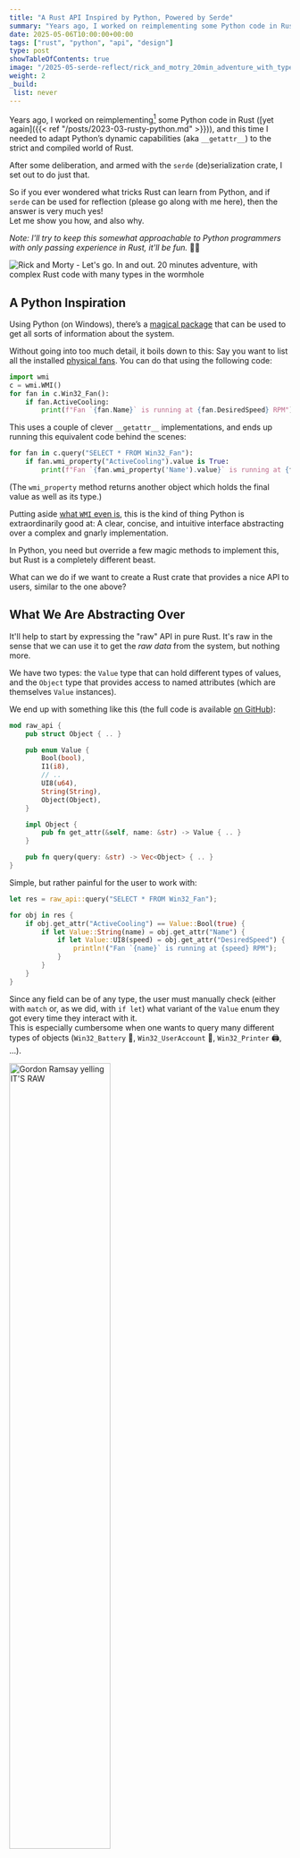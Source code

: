 ```yaml
---
title: "A Rust API Inspired by Python, Powered by Serde"
summary: "Years ago, I worked on reimplementing some Python code in Rust and needed to adapt Python’s dynamic reflection capabilities (aka `__getattr__`) to the strict and compiled world of Rust..."
date: 2025-05-06T10:00:00+00:00
tags: ["rust", "python", "api", "design"]
type: post
showTableOfContents: true
image: "/2025-05-serde-reflect/rick_and_motry_20min_adventure_with_types.jpg"
weight: 2
_build: 
 list: never
---
```


Years ago, I worked on reimplementing[^1] some Python code in Rust ([yet again]({{< ref "/posts/2023-03-rusty-python.md" >}})),
and this time I needed to adapt Python’s dynamic capabilities (aka `__getattr__`) to the strict and compiled world of Rust.

After some deliberation, and armed with the `serde` (de)serialization crate, I set out to do just that.

So if you ever wondered what tricks Rust can learn from Python, and if `serde` can be used for reflection (please go along with me here), then the answer is very much yes! \
Let me show you how, and also why.

_Note: I'll try to keep this somewhat approachable to Python programmers with only passing experience in Rust, it'll be fun._ 🦀🐍

![Rick and Morty - Let's go. In and out. 20 minutes adventure, with complex Rust code with many types in the wormhole](/2025-05-serde-reflect/rick_and_motry_20min_adventure_with_types.png "Let's go. Python in Rust out. 20 minutes adventure.")

[^1]: The result of this work is the [`wmi-rs` crate], which I maintain to this day.

[`wmi-rs` crate]: https://github.com/ohadravid/wmi-rs

## A Python Inspiration

Using Python (on Windows), there’s a [magical package](https://timgolden.me.uk/python/wmi/tutorial.html) that can be used to get all sorts of information about the system.

Without going into too much detail, it boils down to this: Say you want to list all the installed [physical fans](https://learn.microsoft.com/en-us/windows/win32/cimwin32prov/win32-fan). You can do that using the following code:

```python
import wmi
c = wmi.WMI()
for fan in c.Win32_Fan():
    if fan.ActiveCooling:
        print(f"Fan `{fan.Name}` is running at {fan.DesiredSpeed} RPM")
```

This uses a couple of clever `__getattr__` implementations, and ends up running this equivalent code behind the scenes:

```python
for fan in c.query("SELECT * FROM Win32_Fan"):
    if fan.wmi_property("ActiveCooling").value is True:
        print(f"Fan `{fan.wmi_property('Name').value}` is running at {fan.wmi_property('DesiredSpeed').value} RPM")
``` 

(The `wmi_property` method returns another object which holds the final value as well as its type.)

Putting aside [what `WMI` even is](https://learn.microsoft.com/en-us/windows/win32/wmisdk/example--getting-wmi-data-from-the-local-computer), this is the kind of thing Python is extraordinarily good at:
A clear, concise, and intuitive interface abstracting over a complex and gnarly implementation.

In Python, you need but override a few magic methods to implement this, but Rust is a completely different beast.

What can we do if we want to create a Rust crate that provides a nice API to users, similar to the one above?

## What We Are Abstracting Over

It'll help to start by expressing the "raw" API in pure Rust. It's raw in the sense that we can use it to get the _raw data_ from the system, but nothing more.

We have two types: the `Value` type that can hold different types of values, 
and the `Object` type that provides access to named attributes (which are themselves `Value` instances).

We end up with something like this (the full code is available [on GitHub](https://github.com/ohadravid/serde-reflect)):

```rust
mod raw_api {
    pub struct Object { .. }

    pub enum Value {
        Bool(bool),
        I1(i8),
        // ..
        UI8(u64),
        String(String),
        Object(Object),
    }

    impl Object {
        pub fn get_attr(&self, name: &str) -> Value { .. }
    }

    pub fn query(query: &str) -> Vec<Object> { .. }
}
```

Simple, but rather painful for the user to work with:

```rust
let res = raw_api::query("SELECT * FROM Win32_Fan");

for obj in res {
    if obj.get_attr("ActiveCooling") == Value::Bool(true) {
        if let Value::String(name) = obj.get_attr("Name") {
            if let Value::UI8(speed) = obj.get_attr("DesiredSpeed") {
                println!("Fan `{name}` is running at {speed} RPM");
            }
        }
    }
}
```

Since any field can be of any type, the user must manually check (either with `match` or, as we did, with `if let`) 
what variant of the `Value` enum they got every time they interact with it. \
This is especially cumbersome when one wants to query many different types of objects (`Win32_Battery` 🔋, `Win32_UserAccount` 💁, `Win32_Printer` 🖨️, ...).

<img src="/2025-05-serde-reflect/its_raw.png" alt="Gordon Ramsay yelling IT'S RAW" width="60%" loading="lazy" />

_Note: this is a simplification of the [underlying API](https://learn.microsoft.com/en-us/windows/win32/api/wbemcli/nf-wbemcli-iwbemclassobject-get) we have to use,
but it's close enough that we can design our higher level API based on it. You can check the [`wmi-rs` crate] source code for the full details._

## A Possible Design

Inspired by the Pythonic API, what if instead we could do something like this:

```rust
// 1. The user defines a custom struct for the type of objects to query.
struct Fan {
    name: String,
    active_cooling: bool,
    desired_speed: u64,
}

// 2. Specify that `query` should to return instances of `Fan`.
let res: Vec<Fan> = api::query();

// 3. Profit.
for fan in res {
    if fan.active_cooling {
        println!("Fan `{}` is running at {} RPM", fan.name, fan.desired_speed);
    }
}
```

Much nicer!

One of the distinct features of Rust is that [generic return types](https://blog.jcoglan.com/2019/04/22/generic-returns-in-rust/) can change the behavior of a function 
(with [`.collect()`](https://doc.rust-lang.org/nightly/std/iter/trait.Iterator.html#method.collect) being the most famous example of this), so how can we implement something like this?

Imagine we went ahead and updated `query` to accept some generic type `T`. 
What trait can we use to constrain `T` so we can implement the function?

```rust
fn query<T>() -> Vec<T> where T: ??? { ??? }
```

The standard library offers [`any::type_name`](https://doc.rust-lang.org/beta/std/any/fn.type_name.html) which could (not really) help us to build the `SELECT` query,
but without resorting to [violence](https://jack.wrenn.fyi/blog/deflect/), we seem to be on our own.

## Crawl Before You Can Walk

Let's start with a more modest solution: Let's **define a new trait** that:

1. Provides the name of the object to query.
2. Handles the construction of e.g. `Fan`s from `Object`s.

This will give us a firm ground to stand on before we [dive deeper](#implementing-a-deserializer).

```rust
trait Queryable {
    fn object_name() -> &'static str;
    fn from(obj: Object) -> Self;
}

fn query<T: Queryable>() -> Vec<T> {
    let name = T::object_name();
    let mut res = vec![];

    for obj in raw_api::query(&format!("SELECT * FROM Win32_{name}")) {
        res.push(T::from(obj))
    }

    res
}
```

And once the user implements[^2] this new trait for `Fan`:

[^2]: Our new trait is essentially [`From<Object>`](https://doc.rust-lang.org/std/convert/trait.From.html) with the small addition of returning the name of the object to query, so a more idiomatic definition would be `trait Queryable: From<Object> { .. }` which requires two separate implementations.

```rust
impl Queryable for Fan {
    fn object_name() -> &'static str {
        "Fan"
    }

    fn from(obj: Object) -> Self {
        let name = if let Value::String(name) = obj.get_attr("Name") {
            name
        } else {
            panic!()
        };

        // .. repeat for the other fields ..

        Fan {
            name,
            active_cooling,
            desired_speed,
        }
    }
}
```

We can let them write:

```rust
let res: Vec<Fan> = api::query();
```

Which is a substantial improvement over the `raw_api:query` version we had before.

While simpler to do from the library's point of view, this approach forces the user 
to manually implement the `Queryable` trait for each and every new type they want to use,
which is verbose and error-prone and not really ergonomic, even without proper error handling or support for nested objects.

We could use dtolnay's [guide and learn to write procedural macros](https://github.com/dtolnay/proc-macro-workshop), create a macro that generates this implementation automatically[^3] and expose it to users,
but... we can use dtolnay's [`serde`](https://github.com/serde-rs/serde) which essentially does all of this already!

[^3]: And we didn't mention casing conversions (`ActiveCooling` vs `active_cooling`), struct name customizations (What if the user want the struct to be `struct SystemFan {}`?), safe integer conversions (`f1: u64` should - or maybe should not - accept a `u8` value?), `enum` support, and so much more!

## Serde to the Rescue

Serde is a _framework_ for serializing and deserializing data in Rust, 
which means that it defines traits (`Serialize` and `Deserialize`), as well as the ability to use `derive` to generate implementations for these traits at compile time.

It is this ability to to generate a `Deserialize` implementation and than use it to create instances of a type that's going to be useful to us.

I should preface this by saying that while we'll learn a lot about the internals of Serde 
(which, fair warning, is a complex topic even when focusing on a specific part like we'll do),
I'm not trying to claim that this is the most _conventional_ use case for Serde. I do think the result is pretty neat though.

To use Serde, we usually need an additional library that leverages these traits to interact with different data formats.

For example, using `serde_json` looks like this for `Fan`:

```rust
use serde::Deserialize;

#[derive(Debug, Deserialize)]
#[serde(rename_all = "PascalCase")]
pub struct Fan {
    name: String,
    active_cooling: bool,
    desired_speed: u64,
}

let fan: Fan = serde_json::from_str(r#"{ "Name": "CPU1", "ActiveCooling": true, "DesiredSpeed": 1100 }"#)?;

println!("Fan `{}` is running at {} RPM", fan.name, fan.desired_speed);
```

_Note: Already, using Serde begins to pay off: `rename_all = "PascalCase"` is just what we need to keep our field names in `snake_case`._

Since Serde is able to create the user's struct (`Fan`) from different "data formats" (JSON, YAML, Postcard, ...),
_we_ can pretend to be another data format, and hitch a ride on the compile-time generated `Deserialize` impl provided by `derive(Deserialize)`.

If we can do that, we'll be able to create a `query` function that accepts any struct that implements `Deserialize`,
which would be convenient for our users: not only can they simply add `derive(Deserialize)` to their types, 
they also can use different Serde configurations (like the `rename_all` option) and the rich ecosystem around Serde (like the `serde_with` crate).

The bottom line is that we want to switch from our custom `Queryable` trait to Serde's `Deserialize` trait,
which would look a bit like this:

```diff
-fn query<T: Queryable>() -> Vec<T> { .. }
+fn query<T: Deserialize>() -> Vec<T> { .. }
```

Now, this is _much_ easier said than done, so this might be a good time to get a fresh pot of tea or coffee: 
we have a long road ahead of us (with lots and _lots_ of traits).

_Note: If you're less familiar with Rust, hold on to your whitespaces: this is where the deeper part of the deep dive starts, but feel free to go straight to the [summary](#summary)._

### Peeking Under the Hood

We know that we want to use the `Deserialize` trait in our `query` function,
but because it's almost never implemented or used directly, we need to learn more about it before we can do that.

So, to get a better sense of how the code above works, let's try to replace the `derive(Deserialize)` 
with a manual (and not feature complete)[^5] implementation of `Deserialize` for the `Fan` struct.

[^5]: You can use `cargo expand` to see what `derive(Deserialize)` does, but it's too verbose to really be educational. You can view it [here in the playground](https://play.rust-lang.org/?version=nightly&mode=debug&edition=2021&gist=46f52396029d4f805eb3570860e8ec4a).

We'll do this in a multiple stages, but it boils down to (1) defining new utility `struct`s and then (2) implementing some traits for them.

We'll start by looking at the definition of the `Deserialize` trait, and add an `impl` of it for `Fan`:

```rust
// The `Deserialize` trait:
pub trait Deserialize<'de> {
    fn deserialize<D>(deserializer: D) -> Result<Self, D::Error>
       where D: Deserializer<'de>;
}

// Our implementation:
impl<'de> serde::Deserialize<'de> for Fan { .. }
```

You can safely ignore the [`'de` lifetime](https://serde.rs/lifetimes.html) for our use case (because we are not going to keep any data borrowed from the `Deserializer`),
and read the implementation definition as:

> For _any_ lifetime `'de`, this is the implementation of the `serde::Deserialize` trait (with that lifetime) for `Fan`.[^6]

The only method we need to implement is `fn deserialize`, which accepts a `Deserializer`. \
Again, **you can safely ignore the `'de` lifetime**, but you can read `D: serde::Deserializer<'de>` as:

> The generic type `D` implements the `serde::Deserializer` trait, and any _borrowed_ data it may produce will have the `'de` lifetime.

```rust
fn deserialize<D>(
    deserializer: D,
) ->  Result<Fan, D::Error>
where
    D: serde::Deserializer<'de> { .. }
```

[^6]: We can also say that the `'de` lifetime is an _unconstrained_ lifetime parameter. Contrast this with Serde's [`impl<'de: 'a, 'a> Deserialize<'de> for &'a str`](https://docs.rs/serde/latest/src/serde/de/impls.rs.html#741-748), which can be read as "For _any lifetime `'de` that's longer than `'a`_, ..", and [`BorrowedStrDeserializer`](https://docs.rs/serde/latest/serde/de/value/struct.BorrowedStrDeserializer.html), which holds a `&'de str` and only `impl<'de> de::Deserializer<'de> for BorrowedStrDeserializer<'de>`.

Unexpectedly, most of the interesting code doesn't live in the `Deserialize` impl at all[^4].

[^4]: Ok, _technically_, in the `derive(Deserialize)` impl, both `Visitor` and `impl de::Visitor` are defined **inside** the `deserialize` method, but I think the point stands.

```rust
impl<'de> serde::Deserialize<'de> for Fan {
    fn deserialize<D>(
        deserializer: D,
    ) ->  Result<Self, D::Error>
    where
        D: serde::Deserializer<'de>,
    {
        const FIELDS: &'static [&'static str] = &[
            "Name",
            "ActiveCooling",
            "DesiredSpeed",
        ];
        
        deserializer.deserialize_struct(
            "Fan",
            FIELDS,
            // New type!
            FanVisitor {},
        )
    }
}
```

Let's break this down a little.

The `deserializer` argument (which can be, for example, `serde_json::Deserializer`) 
is the part that knows how to access the data we need from the "data format" (the JSON-formatted string, in this case).

The [`Deserializer`](https://docs.rs/serde/latest/serde/trait.Deserializer.html) trait has a cosy 32 methods,
but we are using just one: `deserialize_struct`.

```rust
trait Deserializer<'de> {
    type Error: Error;

    fn deserialize_struct<V>(
        self,
        name: &'static str,
        fields: &'static [&'static str],
        visitor: V,
    ) -> Result<V::Value, Self::Error>
       where V: Visitor<'de>;
}
```

The most interesting thing about this function is the `Visitor` argument.

Consider the point-of-view of the `Deserializer`, as it processes `{ .., "DesiredSpeed": 1100 }`.
What is the problem that is actually being solved here?

the `FanVisitor` is constructing a `Fan`, but it could be building a `HashMap<String, i32>`, or any number of different things.

All the deserializer knows is that it's currently looking at a mapping, and that the current key is a string, while the value is some number.

It needs a way to tell us this, which is where the `Visitor` comes in:
by defining our own `FanVisitor`, we'll let the deserializer "drive" it by calling different methods on it for the data it sees, and `FanVisitor` will get to decide how to handle that data.

So our job is to give the deserializer a visitor it can use to feed data _back to us_.
This is a bit confusing at first, but seeing it in action will help clear things up.

Technically, we can't know _exactly_ how the `deserialize_struct` function is going to be implemented by different deserializers for different inputs,
but the `serde_json` deserializer [calls](https://docs.rs/serde_json/latest/src/serde_json/de.rs.html#1818-1864) `visitor.visit_map` for the example input above, so this is what we need to implement.

```rust
// Remember: `derive(Deserialize)` automatically generates this code 
// (both new struct and the impl) at compile time, based on the `Fan` struct definition.

// A struct with no fields, only needed so we can attach the impl to something.
struct FanVisitor;
impl<'de> serde::de::Visitor<'de> for FanVisitor {
    
    // The visitor specify what type it is going to produce 
    // (as indicated by the return type of `visit_map`).
    type Value = Fan;
    
    // The `map` is where the data from the deserializer is coming from.
    fn visit_map<A>(self, mut map: A) -> Result<Self::Value, A::Error>
    where
        A: serde::de::MapAccess<'de>,
    {
        let (mut name, mut active_cooling, mut desired_speed) = (None, None, None);

        // Use the `map` we got from the deserializer.
        // `key`'s type is `&str`, which means we call `map.next_key::<&str>()`.
        while let Ok(Some(key)) = map.next_key() {
            // But, `next_value()` returns different types for different fields.
            // We'll explain how later, when we implement our own `Deserializer` and `MapAccess`.
            match key {
                "Name" => {
                    let val: String = map.next_value()?;
                    name = Some(val);
                }
                "ActiveCooling" => {
                    let val: bool = map.next_value()?;
                    active_cooling = Some(val);
                }
                // ..
            }
        }

        Ok(Fan { .. })
    }
}
```

We'll dive deeper into the `MapAccess` trait in the next section, but notice for now that we use it to get both keys and values, 
and that we (the `Visitor`) determine what types they should be (or rather, what type they should be _deserialized_ into).

There are various other `visit_{u64,string,bool,...}` functions, but by default they simply return an error, so we can implement only `visit_map` for this minimal example.

Having done this, the same code from before can now work without the `derive(Deserialize)`:

```rust
pub struct Fan { .. }
impl<'de> serde::Deserialize<'de> for Fan { .. }

let fan: Fan = serde_json::from_str(r#"{ "Name": "CPU1", "ActiveCooling": true, "DesiredSpeed": 1100 }"#)?;

println!("Manual Serde impl: Fan `{}` is running at {} RPM", fan.name, fan.desired_speed);
```

So, let's recap what we know about the trait-zoo of Serde:

1. `Deserialize::deserialize` accepts a `Deserializer`, and calls (for a `struct` like `Fan`) the `deserializer.deserialize_struct` function,
with a `Visitor` (like `FanVisitor`), which handles the creation of the `struct`.

2. The `Deserializer` (in this case `serde_json::Deserializer`) calls a `visitor.visit_` function (in this case, `visit_map`),
which provides data from the `Deserializer` (in this case, a `map` which implements `MapAccess`).

3. The `Visitor` now calls the `map`'s `next_{key,value}` functions which return the data needed to build the `struct`.

4. Once there is no `next_key` in the `map`, the `Visitor` finishes and returns the created value (in this case, an instance of `Fan`).
 
Or, more visually:

```rust
let fan = Fan::Deserialize(serde_json::Deserializer::from_str(r#"{ "Name": "CPU1", "Active.."#));

impl Deserialize for Fan                           impl Deserializer for serde_json::Deserializer
┌ fn deserialize(deser)                            │                                                       
│   let visitor = FanVisitor {}                    │                                                       
│   deser.deserialize_struct(.., visitor) ─calls─► │ fn deserialize_struct(.., visitor)
│                                                      let map = serde_json::de::MapAccess::new(..)
│   impl Visitor for FanVisitor                        
│   ┌ fn visit_map(map) ◄────────calls──────────────── return visitor.visit_map(map)
│   │      loop {                                      impl MapAccess for serde_json::de::MapAccess
│   │        key = map.next_key() ──────calls────────► ┌ fn next_key()   // { ..,▼"Name": ..
│   │        match key { ... }                         │                                             
│   │        val = map.next_value() ────calls────────► └ fn next_value() // {         ..:▼"CPU1", ..
└   └      }                                                                                                
◄───────── return Fan { ... }
```

Well, "more" being a key word here.

<img 
  src="/2025-05-serde-reflect/charlie_conspiracy.png" 
  alt="Charlie Conspiracy (always Sunny In Philadelphia)" 
  title="Let's talk about the traits. Can we talk about the traits? I'm dying to talk about the traits." 
  width="60%" 
  loading="lazy"
/>

Now that we have a basic understanding of the flow let's leave the manual `Deserialize` impl and it's `FanVisitor` behind us,
and focus on our actual goal: a better `query` API.

```diff
-pub struct Fan { .. }
-impl<'de> serde::Deserialize<'de> for Fan { .. }
+#[derive(Debug, Deserialize)]
+#[serde(rename_all = "PascalCase")]
+pub struct Fan { .. }
```

## Implementing a Deserializer

The reason we opt to use `Deserialize` was _because_ Serde can `derive` it for the user's type. 
So our job is to implement the `query` function in a way that:

1. Accepts `T` that implements `Deserialize`.
2. Create `T`s from `raw_api::Object`s by calling _their_ `Deserialize::deserialize` function.

Since we now know much more about what the `Deserialize::deserialize` function does, 
let's go ahead and start by updating `query` to use `Deserialize`, with a small twist:

```rust
pub fn query<T: DeserializeOwned>() -> Vec<T> {
    // We'll fix this one later.
    let name = "Fan";
    let mut res = vec![];

    for obj in raw_api::query(&format!("SELECT * FROM Win32_{name}")) {
        // New type!
        let deser = ObjectDeserializer { obj };
        res.push(T::deserialize(deser).unwrap())
    }

    res
}
```

Instead of using `Deserialize<'de>`, we use [`DeserializeOwned`](https://docs.rs/serde/latest/serde/de/trait.DeserializeOwned.html), 
which is similar but forbids users from using types that borrow data (like `struct BorrowedFan<'a> { name: &'a str }`).[^7]

[^7]: Compare and contrast to [`serde_json::from_str`](https://docs.rs/serde_json/latest/serde_json/fn.from_str.html) and [`serde_json::from_reader`](https://docs.rs/serde_json/latest/serde_json/fn.from_reader.html).

The main difference between this and our [`Queryable` trait version](#crawl-before-you-can-walk) is 
that Serde introduces a new intermediary `struct` and trait (`T::deserialize(ObjectDeserializer { obj })` vs `T::from(obj)`):
the added level of indirection is what allows us to decouple the `Deserializer` from the user's `T`.

Serde's docs describe [implementing a deserializer](https://serde.rs/impl-deserializer.html) like so:

> The deserializer is responsible for mapping the input data into Serde's data model by invoking exactly one of the methods on the `Visitor` that it receives. \
> The `Deserializer` methods are called by a `Deserialize` impl as a hint to indicate what Serde data model type the `Deserialize` type expects to see in the input.

Similar to our [custom implementation](#peeking-under-the-hood), the `derive(Deserialize)` version is also going to call `deserialize_struct`, so we need to implement that:

```rust
struct ObjectDeserializer {
    obj: raw_api::Object,
}

impl<'de> Deserializer<'de> for ObjectDeserializer {
    // .. snip ..
    // There are all sorts of `deserialize_{bool,str,enum,...}`, 
    // but we can ignore them for now since we only want to support `struct`s.

    // Our implementation, which will be called by `T::Deserialize`:
    fn deserialize_struct<V>(
        self,
        name: &'static str,
        fields: &'static [&'static str],
        visitor: V,
    ) -> Result<V::Value, Self::Error>
    where
        V: serde::de::Visitor<'de>,
    {
        todo!()
    }
}
```

Given all that we've seen so far, our `deserialize_struct` method will need to:

1. Define a new struct that implements [`serde::de::MapAccess`](https://docs.rs/serde/latest/serde/de/trait.MapAccess.html).
2. Call `visitor.visit_map` with that struct, which will need return the right `key`s and `value`s every time `next_key` and `next_value` are called.

Implementing the `MapAccess` trait requires only two functions: `next_key_seed` and `next_value_seed`.
They are very similar to `next_{key,value}` we called before, but with some additional flexibility provided by [`DeserializeSeed`](https://docs.rs/serde/latest/serde/de/trait.DeserializeSeed.html), which I'll get to in a bit.

```rust
trait MapAccess<'de> {
    type Error: Error;

    fn next_key_seed<K>(&mut self, seed: K) -> Result<Option<K::Value>, Self::Error>
       where K: DeserializeSeed<'de>;
    
    fn next_value_seed<V>(&mut self, seed: V) -> Result<V::Value, Self::Error>
       where V: DeserializeSeed<'de>;
       
    // ..
}
```

So we need to return each of the fields as the key in `next_key_seed`, and then return the field's value in the following call to `next_value_seed`.

We can define a new struct called `ObjectMapAccess` and use it like this:

```rust
struct ObjectMapAccess {
    // Nothing fancy, this is the type that we get 
    // by calling `fields.iter().peekable()`.
    fields: Peekable<Iter<'static, &'static str>>,
    obj: raw_api::Object,
}

// in deserialize_struct's body:
let map = ObjectMapAccess {
    fields: fields.iter().peekable(),
    obj: self.obj,
};

visitor.visit_map(map)
```

The basic logic in the implementation of `MapAccess` for `ObjectMapAccess` is to `peek()` the next field from `fields` in `next_key_seed`, 
then get it again via `next()` in the `next_value_seed` and call `obj.get_attr` on it.

But if we do this and look at the signatures of both functions, we'll see we aren't done yet:

```rust
impl<'de> serde::de::MapAccess<'de> for ObjectMapAccess {
    fn next_key_seed<K>(&mut self, seed: K) -> Result<Option<K::Value>, Self::Error>
    where
        K: serde::de::DeserializeSeed<'de>,
    {
        if let Some(field) = self.fields.peek() {
            // Hmm.
        } else {
            Ok(None)
        }
    }

    fn next_value_seed<V>(&mut self, seed: V) -> Result<V::Value, Self::Error>
    where
        V: serde::de::DeserializeSeed<'de>,
    {
        let current_field = self.fields.next().unwrap();

        let field_value = self.obj.get_attr(current_field);

        // Hmm.
    }
}
```

### Bad Seeds

The problem is that if we look at the return types for both functions, we need to return `K::Value` and `V::Value`, 
but we only know that `K` and `V` implement [`DeserializeSeed`](https://docs.rs/serde/latest/serde/de/trait.DeserializeSeed.html),
which looks like this in comparison to `Deserialize`:

```rust
trait Deserialize<'de> {
    fn deserialize<D>(deserializer: D) -> Result<Self, D::Error>
       where D: Deserializer<'de>;
}

trait DeserializeSeed<'de> {
    // New.
    type Value;

    // Return type uses `Value`.
    fn deserialize<D>(self, deserializer: D) -> Result<Self::Value, D::Error>
       where D: Deserializer<'de>;
}
```

Don't worry about it too much, but roughly speaking it means that a `DeserializeSeed` value can have some state (vs. the regular `Deserialize` which cannot).

When a visitor calls `let name: String = map.next_value().unwrap()`, for example,
the type substitution results in:

```rust
fn next_value_seed(
    &mut self,
    seed: PhantomData<String>,
) -> Result<String, Self::Error> { ... }
```

and calling `seed.deserialize(..)` is [equivalent](https://docs.rs/serde/latest/serde/de/trait.DeserializeSeed.html#foreign-impls) to calling `String::deserialize(..)`.

_Note: [`PhantomData`](https://doc.rust-lang.org/std/marker/struct.PhantomData.html) is Rust-speak for "I care about the type of something, but don't have actual value of that type"._

With that out of the way, we can now _finally_ complete the trait puzzle!

### It's `Deserializer`s All the Way Down

The only thing we can do is to call `seed.deserialize` on something that is a `Deserializer`, since it's the only function provided by the `Deserialize/DeserializeSeed` traits.

For the field name, this turns out to be easy: we know the field name we have is a `&str`, 
and Serde provides a [`StrDeserializer`](https://docs.rs/serde/latest/serde/de/value/struct.StrDeserializer.html) which (as the name suggests) 
[implements](https://docs.rs/serde/latest/src/serde/de/value.rs.html#472-504) the `Deserializer` trait, and can be created from a `&str`.

Using the same visualization from before, if the _calling_ `Visitor` expects a `String` key (for example in `HashMap<String, _>`), we'll get something like this:

```rust
// Same as `next_key_seed` after type substitution for `String`:
fn next_key() -> Result<String, _> { String::deserialize(StrDeserializer::new("Name")) }
let key: String = next_key();

impl Deserialize for String                        impl Deserializer for serde::de::value::StrDeserializer
┌ fn deserialize(deser)                            │  // Defined as `struct StrDeserializer { value: &str, .. }`
│   let visitor = StringVisitor {}                 │                                                       
│   deser.deserialize_string(.., visitor) ─calls─► │ fn deserialize_string(.., visitor)
│                                                      let value = self.value
│   impl Visitor for StringVisitor                        
│   ┌ fn visit_str(value: &str) ◄────────calls──────── return visitor.visit_str(value)
◄───────── return Ok(value.to_owned())                                                                              
```

You can also think about this as the "base case" for the `Visitor`: somewhere down the stack, we'll want to construct some [primitive type](https://serde.rs/data-model.html) which has a `Deserialize` implementation that doesn't recurse any further.

This might seem a bit over the top in this case, but remember that `visit_map` needs to support any key type that can be deserialized (like when building a `HashMap<i32, i32>` from JSON - [playground](https://play.rust-lang.org/?version=stable&mode=debug&edition=2021&gist=2ca6ff42acab1e15fa2f39cf4326e3ba)).

Putting all of this together, we arrive at this implementation of `next_key_seed`:

```rust
if let Some(field) = self.fields.peek() {
    // Create a `StrDeserializer` for the &str.
    let field_deser = StrDeserializer::new(field);

    // Let the seed use the deserializer's data to create whatever type it needs.
    // `StrDeserializer` will call `visitor.visit_str(field)`
    // on whatever visitor is defined by the seed's impl.
    // For structs, the `derive` generates an `enum Fields { .. }`,
    // which will pick the right variant based on the provided &str.
    seed.deserialize(field_deser).map(Some)
} else {
    Ok(None)
}
```

Now, as we turn to `next_value_seed`, the solution is obvious: we need _another_ struct, and we need that struct to implement the `Deserializer` trait for `raw_api::Value`:

```rust
struct ValueDeserializer { value: raw_api::Value }

let current_field = self.fields.next().unwrap();
let field_value = self.obj.get_attr(current_field);

seed.deserialize(ValueDeserializer { value: field_value })
```

Before, when we implemented `Deserializer` for `ObjectDeserializer`, we didn't have what Serde calls "a self-describing data format":
we needed the hint from `deserialize_struct`'s `fields` parameter to know what data to get using the `get_attr` function.

This time, `raw_api::Value` _is_ actually a self-describing data format: it knows exactly which function of the visitor to call:

```rust
impl<'de> Deserializer<'de> for ValueDeserializer {
    fn deserialize_any<V>(self, visitor: V) -> Result<V::Value, Self::Error>
    where
        V: Visitor<'de> {
        match self.value {
            raw_api::Value::Bool(b) => visitor.visit_bool(b),
            raw_api::Value::I1(v) => visitor.visit_i8(v),
            // ..
            raw_api::Value::UI8(v) => visitor.visit_u64(v),
            raw_api::Value::String(s) => visitor.visit_string(s),
            _ => todo!(),
        }
    }

    // Because this is common, Serde provides this macro that makes other
    // `deserialize_` functions use the `deserialize_any` we implemented.
    forward_to_deserialize_any! {
        bool i8 i16 i32 i64 i128 u8 u16 u32 u64 u128 f32 f64 char str string
        bytes byte_buf option unit unit_struct newtype_struct seq tuple
        tuple_struct map enum struct identifier ignored_any
    }
}
```

Crossing our fingers, we can update the `query` call:

```rust
use serde::Deserialize;

#[derive(Debug, Deserialize)]
#[serde(rename_all = "PascalCase")]
pub struct Fan { .. }

let res: Vec<Fan> = query();

for fan in res {
    if fan.active_cooling {
        println!(
            "Fan `{}` is running at {} RPM",
            fan.name, fan.desired_speed
        );
    }
}
```

Recompile and...

```bash
$ cargo run
Fan `CPU1` is running at 150 RPM
```

everything compiles and works as expected! Huzza!

## Recap

To recap, the final flow is:

1. User calls query with a `T` that implements `Deserialize`.
2. Query fetches the objects, and calls `T::Deserialize` with our `ObjectDeserializer`.
3. `T::Deserialize` calls `ObjectDeserializer::deserialize_struct` with `T`'s unique compile-time generated `Visitor`, like the `FanVisitor` we implemented.
4. `ObjectDeserializer::deserialize_struct` creates an `ObjectMapAccess`, and passes it to `T`'s `Visitor`.
5. `T`'s `Visitor` calls the map's `next_key` and `next_value` to build a new instance of `T`.
6. `next_key` returns a field name from the peekable iterator, followed by `next_value` which calls `get_attr` to get the `Value` of that field.
7. We create a new `ValueDeserializer` with the field's `Value`, and passes it to the seed's `Deserialize` (which is the `Deserialize` impl of `String`, then `bool`, and finally of `u64`).
8. `String`'s `Deserialize` calls `ValueDeserializer::deserialize_string`, which is forwarded to `deserialize_any`, which calls `visitor.visit_string(s)`, which is handled by `String`'s `Deserialize`'s `Visitor`.
9. `String`'s `Deserialize`'s `Visitor` only needs to return the `s` it got from that call.
10. Finally, after doing this for each field, `T`'s `Visitor` is done and returns a new instance of `T`.

As a bonus point, consider that this is pretty much a zero overhead abstraction: we are doing almost exactly what the manual `Queryable` implementation did,
with a few more indirections that can be optimized away by the compiler.

## Summary

So what did we learn today?

We saw how to use Rust's trait system to build interesting and ergonomic APIs, 
and we explored Serde's internals and its unique set of traits and used them 
to overcome some of the difficulties we had when using only custom traits to build our API.

We saw that while there are a lot of things going on behind the scenes, 
Serde doesn't rely on magic - it's built on a creative and sophisticated use of Rust's powerful trait system.

Before paying off one final debt and showing how [we can get the name of `T`](#going-a-step-further), 
let's wrap up by talking about some alternatives and tradeoffs.

### Alternatives

This is far from the only way to do this: building a procedural macro is perhaps the more "classic" solution to this problem,
and while for me the tradeoffs between maintainability, feature support, and ease of use still justify the use/abuse of Serde,
I still think there's room for a middle ground (perhaps like dtolnay's [reflect](https://docs.rs/reflect/latest/reflect/)).

On the other end of the spectrum, it's also possible to lean into code generation, 
like the [tonic](https://github.com/hyperium/tonic) and [prost](https://github.com/tokio-rs/prost) crates do for dealing with ProtoBufs and gRPC clients and servers. 
WMI also supports an RPC-like interface for method calling, and a first-class support for it would probably require something similar.
Again, it's all about the tradeoffs: focusing on data queries makes it harder to justify the added complexity 
(both in implementation for the library and in usage for users).

There are also different ORM-oriented crates that might be a good fit for this use case
(especially since we could also benefit from generating the SQL-like queries from typed objects),
but at the time the ecosystem was a lot less developed, and also much less stable: 
in more than 7 years, Serde's API didn't break once (still on version `1`), while the ORM ecosystem changed a lot since.

I think it would also be interesting to see how a different approach to compile-time code generation, like Zig's [comptime](https://zig.guide/language-basics/comptime/),
can support something similar.

## Future Work

You can explore the entire source code for this article in [this GitHub repo](https://github.com/ohadravid/serde-reflect),
or check the code of the [`wmi-rs` crate], which also has:

1. Nested objects support, like `struct Win32_DiskDriveToDiskPartition { Antecedent: Win32_DiskDrive, Dependent: Win32_DiskPartition }`.
2. New-type support and HashMap support, like `struct Fan(HashMap<String, Value>)`.
3. Enum support, like `enum CIM_CoolingDevice { Win32_Fan(Fan), Win32_HeatPipe(HeatPipe), .. }`.
4. Deserialization of `chrono` and `time` objects from strings (using `struct WMIDateTime(pub DateTime<FixedOffset>)` with a custom deserializer).
5. Serialization support (like creating an `Object` from `Fan`).

(and, obviously, an implementation of the "raw" API for using Windows' WMI infrastructure).

## Going a Step Further

Remember this:

```rust
pub fn query<'de, T>() -> Vec<T>
where
    T: Deserialize<'de>,
{
    // We'll fix this one later.
    let name = "Fan";
    
    // ..
}
```

Well, we saw that the `deserialize_struct` function we implemented accept both the `fields` argument (which we used), and also the `name` argument.

But... we can't use that since we don't have an `Object` to deserialize yet.

The answer? You guessed it! _Yet another struct and a `Deserializer` impl_, this time taken directly from Serde [issue #1110](https://github.com/serde-rs/serde/issues/1110):

```rust
// A new `Deserializer` that can write the `struct`'s name
// to a caller's variable.
struct StructNameDeserializer<'a> {
    name: &'a mut Option<&'static str>,
}

impl<'de, 'a> Deserializer<'de> for StructNameDeserializer<'a> {
    fn deserialize_struct<V>(
        self,
        name: &'static str,
        fields: &'static [&'static str],
        visitor: V,
    ) -> Result<V::Value, Self::Error>
    where
        V: Visitor<'de>,
    {
        // Store the name.
        *self.name = Some(name);
        self.deserialize_any(visitor)
    }

    // Always end with an error, since we don't want to deserialize anything.
    fn deserialize_any<V>(self, _visitor: V) -> Result<V::Value, Self::Error>
    where
        V: Visitor<'de>,
    {
        Err(de::Error::custom("I'm just here for the metadata"))
    }

    // .. snip ..
}

let mut name = None;

let _ = T::deserialize(StructNameDeserializer {
    name: &mut name,
});
```

Since `T`'s `Deserialize` impl will call `deserialize_struct` with the `struct`'s name,
our deserializer will capture that name and write it back to the given `name` variable,
then end with an error (that is ignored by the caller).

One neat feature we get for free here is that using `#[serde(rename = "..")]` on the `struct` works as you might expect:

```rust
#[derive(Default, Deserialize)]
#[serde(rename = "Fan")]
#[serde(rename_all = "PascalCase")]
pub struct OsFan {
    name: String,
    active_cooling: bool,
    desired_speed: u64,
}

assert_eq!(struct_name::<OsFan>(), "Fan");
```
